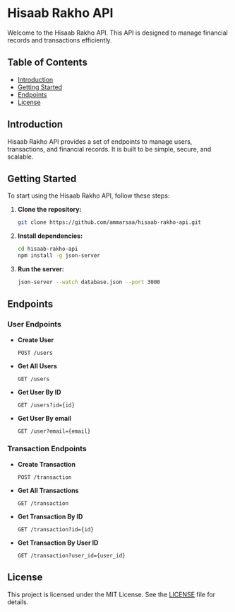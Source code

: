 # Hisaab Rakho API

Welcome to the Hisaab Rakho API. This API is designed to manage financial records and transactions efficiently.

## Table of Contents

- [Introduction](#introduction)
- [Getting Started](#getting-started)
- [Endpoints](#endpoints)
- [License](#license)

## Introduction

Hisaab Rakho API provides a set of endpoints to manage users, transactions, and financial records. It is built to be simple, secure, and scalable.

## Getting Started

To start using the Hisaab Rakho API, follow these steps:

1. **Clone the repository:**

    ```sh
    git clone https://github.com/ammarsaa/hisaab-rakho-api.git
    ```

2. **Install dependencies:**

    ```sh
    cd hisaab-rakho-api
    npm install -g json-server
    ```

3. **Run the server:**

    ```sh
    json-server --watch database.json --port 3000
    ```

## Endpoints

### User Endpoints

- **Create User**

    ```http
    POST /users
    ```

- **Get All Users**

    ```http
    GET /users
    ```

- **Get User By ID**

    ```http
    GET /users?id={id}
    ```

- **Get User By email**

    ```http
    GET /user?email={email}
    ```

### Transaction Endpoints

- **Create Transaction**

    ```http
    POST /transaction
    ```

- **Get All Transactions**

    ```http
    GET /transaction
    ```

- **Get Transaction By ID**

    ```http
    GET /transaction?id={id}
    ```

- **Get Transaction By User ID**

    ```http
    GET /transaction?user_id={user_id}
    ```

## License

This project is licensed under the MIT License. See the [LICENSE](LICENSE) file for details.
